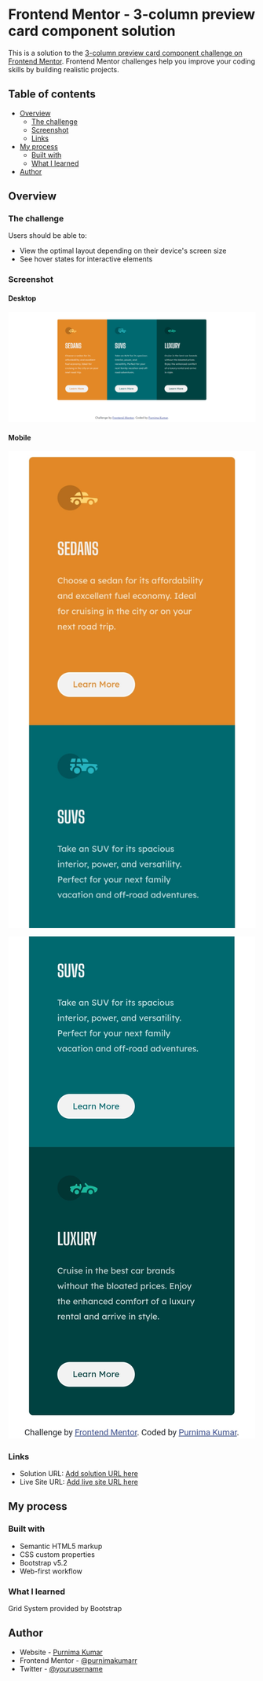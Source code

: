 # Frontend Mentor - 3-column preview card component solution

This is a solution to the [3-column preview card component challenge on Frontend Mentor](https://www.frontendmentor.io/challenges/3column-preview-card-component-pH92eAR2-). Frontend Mentor challenges help you improve your coding skills by building realistic projects.

## Table of contents

- [Overview](#overview)
  - [The challenge](#the-challenge)
  - [Screenshot](#screenshot)
  - [Links](#links)
- [My process](#my-process)
  - [Built with](#built-with)
  - [What I learned](#what-i-learned)
- [Author](#author)

## Overview

### The challenge

Users should be able to:

- View the optimal layout depending on their device's screen size
- See hover states for interactive elements

### Screenshot

#### Desktop

![](./images/screenshot-desktop-view.png)

#### Mobile

![](./images/screenshot-mobile-view-1.jpg)

![](./images/screenshot-mobile-view-2.jpg)

### Links

- Solution URL: [Add solution URL here](https://github.com/purnimakumarr/frontendmentor/tree/main/3-column-preview-card-component)
- Live Site URL: [Add live site URL here](https://purnimakumarr.github.io/frontendmentor/3-column-preview-card-component/)

## My process

### Built with

- Semantic HTML5 markup
- CSS custom properties
- Bootstrap v5.2
- Web-first workflow

### What I learned

Grid System provided by Bootstrap

## Author

- Website - [Purnima Kumar](https://purnimakumarr.github.io/)
- Frontend Mentor - [@purnimakumarr](https://www.frontendmentor.io/profile/purnimakumarr)
- Twitter - [@yourusername](https://www.twitter.com/purnimakumarr)
